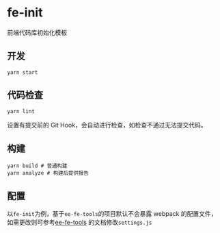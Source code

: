 # fe-init

前端代码库初始化模板

## 开发

```shell
yarn start
```

## 代码检查

```shell
yarn lint
```

设置有提交前的 Git Hook，会自动进行检查，如检查不通过无法提交代码。

## 构建

```shell
yarn build # 普通构建
yarn analyze # 构建后提供报告
```

## 配置

以`fe-init`为例，基于`ee-fe-tools`的项目默认不会暴露 webpack 的配置文件，如需更改则可参考[ee-fe-tools](http://icode.baidu.com/repos/baidu/ee-fe/ee-fe-tools/blob/master:README.md) 的文档修改`settings.js`
